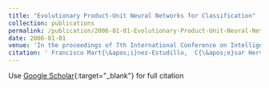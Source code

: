 ```yaml
---
title: "Evolutionary Product-Unit Neural Networks for Classification"
collection: publications
permalink: /publication/2006-01-01-Evolutionary-Product-Unit-Neural-Networks-for-Classification
date: 2006-01-01
venue: 'In the proceedings of 7th International Conference on Intelligent Data and Automated Learning (IDEAL 2006)'
citation: ' Francisco Mart{\&apos;i}nez-Estudillo,  C{\&apos;e}sar Herv{\&apos;a}s-Mart{\&apos;i}nez,  Alfonso Mart{\&apos;i}nez-Estudillo,  S. Ventura,  Pedro Guti{\&apos;e}rrez, &quot;Evolutionary Product-Unit Neural Networks for Classification.&quot; In the proceedings of 7th International Conference on Intelligent Data and Automated Learning (IDEAL 2006), 2006.'
---
```

Use [Google Scholar](https://scholar.google.com/scholar?q=Evolutionary+Product+Unit+Neural+Networks+for+Classification){:target="_blank"} for full citation